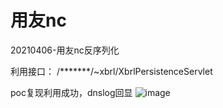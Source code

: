 # 用友nc
20210406-用友nc反序列化

利用接口：
/*******/~xbrl/XbrlPersistenceServlet

poc复现利用成功，dnslog回显
![image](https://user-images.githubusercontent.com/18045421/113817216-9250c980-97a8-11eb-818d-ab26713a1d0d.png)
